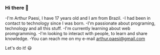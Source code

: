 ### Hi there 👋
 
-I'm Arthur Paesi, I have 17 years old and I am from Brazil.
-I had been in contact to technology since I was born.
-I'm passionate about programing, technology and all this stuff.
-I'm currently learning about web promgramming.
-I'm looking to interact with people, to learn and share knowledge.
-You can reach me on my e-mail arthur.paesi@gmail.com 

Let's do it! 😃
